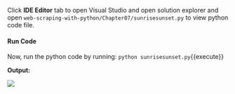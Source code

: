 Click **IDE Editor** tab to open Visual Studio and open solution explorer and open `web-scraping-with-python/Chapter07/sunrisesunset.py` to view python code file.

#### Run Code
Now, run the python code by running: `python sunrisesunset.py`{{execute}}

**Output:** 

![](https://github.com/fenago/katacoda-scenarios/raw/master/web-scraping-with-python/chapter-07/steps/11/1.JPG)

